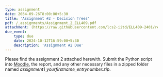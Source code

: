 ```yaml
---
type: assignment
date: 2034-09-26T8:00:00+5:30
title: 'Assignment #2 - Decision Trees'
pdf: /_assignments/Assignment_2_ELL409.pdf
attachment: (https://raw.githubusercontent.com/lcs2-iitd/ELL409-2401/refs/heads/main/_assignments/data.zip)
due_event: 
    type: due
    date: 2024-10-12T16:59:00+5:30
    description: 'Assignment #2 Due'
---
```

Please find the assignment 2 attached herewith.
Submit the Python script into [Moodle](https://moodle.iitd.ac.in/mod/assign/view.php?id=125913), the report, and any other necessary files in a zipped folder named *assignment1_yourfirstname_entrynumber.zip*.
